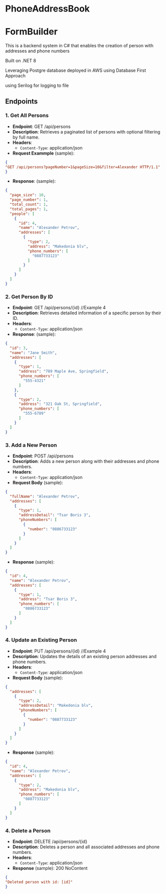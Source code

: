 # PhoneAddressBook

# FormBuilder

This is a backend system in C# that enables the creation of person with addresses and phone numbers

Built on .NET 8

Leveraging Postgre database deployed in AWS using Database First Approach

using Serilog for logging to file

## Endpoints

### 1. Get All Persons

- **Endpoint**: GET /api/persons 
- **Description**: Retrieves a paginated list of persons with optional filtering by full name.
- **Headers**:
  - `Content-Type`: application/json
- **Request Exammple** (sample): 

```json
{
"GET /api/persons?pageNumber=1&pageSize=10&filter=Alexander HTTP/1.1"
}
```
- **Response**: (sample):
```json
{
  "page_size": 10,
  "page_number": 1,
  "total_count": 1,
  "total_pages": 1,
  "people": [
    {
      "id": 4,
      "name": "Alexander Petrov",
      "addresses": [
        {
          "type": 2,
          "address": "Makedonia blv",
          "phone_numbers": [
            "0887733123"
          ]
        }
      ]
    }
  ]
}
```

### 2. Get Person By ID
- **Endpoint**: GET /api/persons/{id}  //Example 4
- **Description**: Retrieves detailed information of a specific person by their ID.
- **Headers**:
  - `Content-Type`: application/json
- **Response**: (sample):

```json
{
  "id": 3,
  "name": "Jane Smith",
  "addresses": [
    {
      "type": 1,
      "address": "789 Maple Ave, Springfield",
      "phone_numbers": [
        "555-4321"
      ]
    },
    {
      "type": 2,
      "address": "321 Oak St, Springfield",
      "phone_numbers": [
        "555-6789"
      ]
    }
  ]
}
```
### 3. Add a New Person
- **Endpoint**: POST /api/persons
- **Description**: Adds a new person along with their addresses and phone numbers.
- **Headers**:
  - `Content-Type`: application/json
- **Request Body** (sample):

```json
{
  "fullName": "Alexander Petrov",
  "addresses": [
    {
      "type": 1,
      "addressDetail": "Tsar Boris 3",
      "phoneNumbers": [
        {
          "number": "0886733123"
        }
      ]
    }
  ]
}
```

- **Response** (sample):

```json
{
  "id": 4,
  "name": "Alexander Petrov",
  "addresses": [
    {
      "type": 1,
      "address": "Tsar Boris 3",
      "phone_numbers": [
        "0886733123"
      ]
    }
  ]
}
```

### 4. Update an Existing Person
- **Endpoint**: PUT /api/persons/{id} //Example 4
- **Description**: Updates the details of an existing person addresses and phone numbers.
- **Headers**:
  - `Content-Type`: application/json
- **Request Body** (sample):
```json
{
  "addresses": [
    {
      "type": 2,
      "addressDetail": "Makedonia blv",
      "phoneNumbers": [
        {
          "number": "0887733123"
        }
      ]
    }
  ]
}
```

- **Response** (sample):

```json
{
  "id": 4,
  "name": "Alexander Petrov",
  "addresses": [
    {
      "type": 2,
      "address": "Makedonia blv",
      "phone_numbers": [
        "0887733123"
      ]
    }
  ]
}
```
### 4. Delete a Person
- **Endpoint**: DELETE /api/persons/{id}
- **Description**:  Deletes a person and all associated addresses and phone numbers.
- **Headers**:
  - `Content-Type`: application/json
- **Response** (sample): 200 NoContent

```json
{
"Deleted person with id: [id]"
}
```